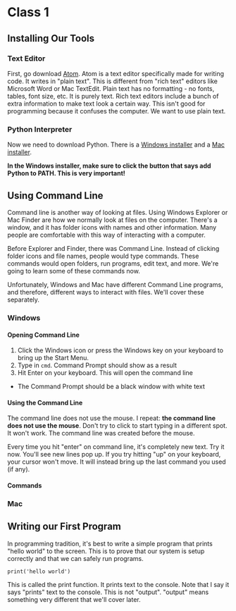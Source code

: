 # Class 1

## Installing Our Tools
### Text Editor
First, go download [Atom](https://atom.io/). Atom is a text editor specifically made for writing code. It writes in "plain text". This is different from "rich text" editors like Microsoft Word or Mac TextEdit. Plain text has no formatting - no fonts, tables, font size, etc. It is purely text. Rich text editors include a bunch of extra information to make text look a certain way. This isn't good for programming because it confuses the computer. We want to use plain text.

### Python Interpreter
Now we need to download Python.
There is a [Windows installer](https://www.python.org/ftp/python/3.6.4/python-3.6.4-amd64.exe) and a [Mac installer](https://www.python.org/ftp/python/3.7.0/python-3.7.0a4-macosx10.6.pkg).

**In the Windows installer, make sure to click the button that says add Python to PATH. This is very important!**

## Using Command Line
Command line is another way of looking at files. Using Windows Explorer or Mac Finder are how we normally look at files on the computer. There's a window, and it has folder icons with names and other information. Many people are comfortable with this way of interacting with a computer.

Before Explorer and Finder, there was Command Line. Instead of clicking folder icons and file names, people would type commands. These commands would open folders, run programs, edit text, and more. We're going to learn some of these commands now.

Unfortunately, Windows and Mac have different Command Line programs, and therefore, different ways to interact with files. We'll cover these separately.

### Windows
#### Opening Command Line
1. Click the Windows icon or press the Windows key on your keyboard to bring up the Start Menu.
2. Type in `cmd`. Command Prompt should show as a result
3. Hit Enter on your keyboard. This will open the command line
  * The Command Prompt should be a black window with white text

#### Using the Command Line
The command line does not use the mouse. I repeat: **the command line does not use the mouse**. Don't try to click to start typing in a different spot. It won't work. The command line was created before the mouse.

Every time you hit "enter" on command line, it's completely new text. Try it now. You'll see new lines pop up. If you try hitting "up" on your keyboard, your cursor won't move. It will instead bring up the last command you used (if any).

#### Commands

### Mac

## Writing our First Program

In programming tradition, it's best to write a simple program that prints "hello world" to the screen. This is to prove that our system is setup correctly and that we can safely run programs.

```
print('hello world')
```
This is called the print function. It prints text to the console. Note that I say it says "prints" text to the console. This is not "output". "output" means something very different that we'll cover later.
